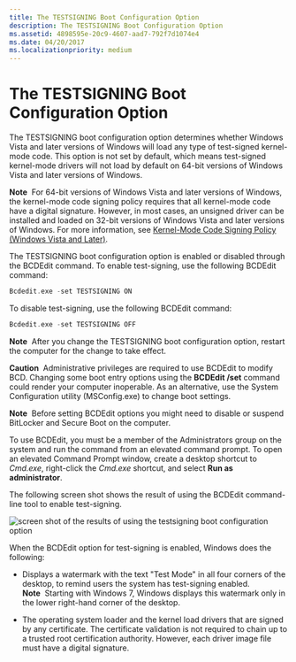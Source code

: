 ```yaml
---
title: The TESTSIGNING Boot Configuration Option
description: The TESTSIGNING Boot Configuration Option
ms.assetid: 4898595e-20c9-4607-aad7-792f7d1074e4
ms.date: 04/20/2017
ms.localizationpriority: medium
---
```


# The TESTSIGNING Boot Configuration Option


The TESTSIGNING boot configuration option determines whether Windows Vista and later versions of Windows will load any type of test-signed kernel-mode code. This option is not set by default, which means test-signed kernel-mode drivers will not load by default on 64-bit versions of Windows Vista and later versions of Windows.

**Note**  For 64-bit versions of Windows Vista and later versions of Windows, the kernel-mode code signing policy requires that all kernel-mode code have a digital signature. However, in most cases, an unsigned driver can be installed and loaded on 32-bit versions of Windows Vista and later versions of Windows. For more information, see [Kernel-Mode Code Signing Policy (Windows Vista and Later)](kernel-mode-code-signing-policy--windows-vista-and-later-.md).

 

The TESTSIGNING boot configuration option is enabled or disabled through the BCDEdit command. To enable test-signing, use the following BCDEdit command:

```cpp
Bcdedit.exe -set TESTSIGNING ON
```

To disable test-signing, use the following BCDEdit command:

```cpp
Bcdedit.exe -set TESTSIGNING OFF
```

**Note**  After you change the TESTSIGNING boot configuration option, restart the computer for the change to take effect.

 

**Caution**  Administrative privileges are required to use BCDEdit to modify BCD. Changing some boot entry options using the **BCDEdit /set** command could render your computer inoperable. As an alternative, use the System Configuration utility (MSConfig.exe) to change boot settings.

**Note**  Before setting BCDEdit options you might need to disable or suspend BitLocker and Secure Boot on the computer.

 

 

To use BCDEdit, you must be a member of the Administrators group on the system and run the command from an elevated command prompt. To open an elevated Command Prompt window, create a desktop shortcut to *Cmd.exe*, right-click the *Cmd.exe* shortcut, and select **Run as administrator**.

The following screen shot shows the result of using the BCDEdit command-line tool to enable test-signing.

![screen shot of the results of using the testsigning boot configuration option](images/driver-signing-enable-vista-test-signing.png)

When the BCDEdit option for test-signing is enabled, Windows does the following:

-   Displays a watermark with the text "Test Mode" in all four corners of the desktop, to remind users the system has test-signing enabled.
    **Note**  Starting with Windows 7, Windows displays this watermark only in the lower right-hand corner of the desktop.

     

-   The operating system loader and the kernel load drivers that are signed by any certificate. The certificate validation is not required to chain up to a trusted root certification authority. However, each driver image file must have a digital signature.

 

 





